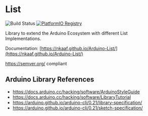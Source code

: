 # List
![Build Status](https://github.com/nkaaf/List/workflows/Arduino%20Library%20CI/badge.svg)
[![PlatformIO Registry](https://badges.registry.platformio.org/packages/nkaaf/library/List.svg)](https://registry.platformio.org/libraries/nkaaf/List)

Library to extend the Arduino Ecosystem with different List Implementations.

Documentation: [https://nkaaf.github.io/Arduino-List/](https://nkaaf.github.io/Arduino-List/)

https://semver.org/ compliant

## Arduino Library References

* https://docs.arduino.cc/hacking/software/ArduinoStyleGuide
* https://docs.arduino.cc/hacking/software/LibraryTutorial
* https://arduino.github.io/arduino-cli/0.21/library-specification/
* https://arduino.github.io/arduino-cli/0.21/sketch-specification/

